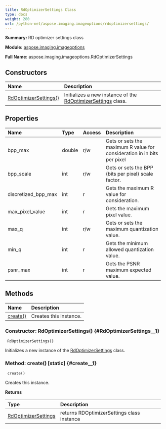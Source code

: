 ```yaml
---
title: RdOptimizerSettings Class
type: docs
weight: 280
url: /python-net/aspose.imaging.imageoptions/rdoptimizersettings/
---
```


**Summary:** RD optimizer settings class

**Module:** [aspose.imaging.imageoptions](/imaging/python-net/aspose.imaging.imageoptions/)

**Full Name:** aspose.imaging.imageoptions.RdOptimizerSettings

## **Constructors**
| **Name** | **Description** |
| :- | :- |
| [RdOptimizerSettings()](#RdOptimizerSettings__1) | Initializes a new instance of the [RdOptimizerSettings](/imaging/python-net/aspose.imaging.imageoptions/rdoptimizersettings/) class. |
## **Properties**
| **Name** | **Type** | **Access** | **Description** |
| :- | :- | :- | :- |
| bpp_max | double | r/w | Gets or sets the maximum R value for consideration in  in bits per pixel |
| bpp_scale | int | r/w | Gets or sets the BPP (bits per pixel) scale factor. |
| discretized_bpp_max | int | r | Gets the maximum R value for consideration. |
| max_pixel_value | int | r | Gets the maximum pixel value. |
| max_q | int | r/w | Gets or sets the maximum quantization value. |
| min_q | int | r | Gets the minimum allowed quantization value. |
| psnr_max | int | r | Gets the PSNR maximum expected value. |
## **Methods**
| **Name** | **Description** |
| :- | :- |
| [create()](#create__1) | Creates this instance. |


### Constructor: RdOptimizerSettings() {#RdOptimizerSettings__1}


```
 RdOptimizerSettings() 
```

Initializes a new instance of the [RdOptimizerSettings](/imaging/python-net/aspose.imaging.imageoptions/rdoptimizersettings/) class.

### Method: create()  [static] {#create__1}


```
 create() 
```

Creates this instance.

**Returns**

| Type | Description |
| :- | :- |
| [RdOptimizerSettings](/imaging/python-net/aspose.imaging.imageoptions/rdoptimizersettings) | returns RDOptimizerSettings class instance |


